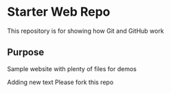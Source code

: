 # Starter Web Repo

This repository is for showing how Git and GitHub work

## Purpose

Sample website with plenty of files for demos

Adding new text
Please fork this repo

